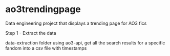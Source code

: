 # ao3trendingpage
Data engineering project that displays a trending page for AO3 fics

Step 1 - Extract the data

data-extraction folder
using ao3-api, get all the search results for a specific fandom into a csv file with timestamps